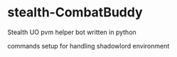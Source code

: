 # stealth-CombatBuddy
Stealth UO pvm helper bot written in python

commands setup for handling shadowlord environment

